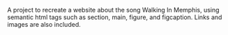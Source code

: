 A project to recreate a website about the song Walking In Memphis, using semantic html tags such as section, main, figure, and figcaption. Links and images are also included.